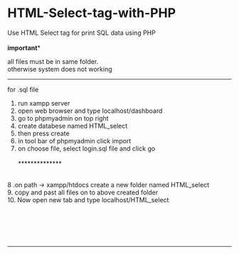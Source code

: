 # HTML-Select-tag-with-PHP
Use HTML Select tag for print SQL data using PHP 
<br><br>
********important*********

all files must be in same folder.<br>
otherwise system does not working<br>


****************************
for .sql file
<br>
1. run xampp server<br>
2. open web browser and type localhost/dashboard<br>
3. go to phpmyadmin on top right<br>
4. create databese named HTML_select<br>
5. then press create<br>
6. in tool bar of phpmyadmin click import<br>
7. on choose file, select login.sql file and click go<br><br>
**************<br><br>

8 .on path -> xampp/htdocs create a new folder named HTML_select<br>
9. copy and past all files on to above created folder<br>
10. Now open new tab and type localhost/HTML_select<br>

<br><br><br><br>
************
